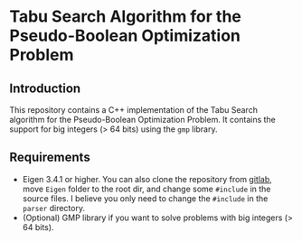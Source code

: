 # Tabu Search Algorithm for the Pseudo-Boolean Optimization Problem

## Introduction
This repository contains a C++ implementation of the Tabu Search algorithm for the Pseudo-Boolean Optimization Problem.
It contains the support for big integers (> 64 bits) using the `gmp` library.

## Requirements
- Eigen 3.4.1 or higher. You can also clone the repository from [gitlab](https://gitlab.com/libeigen/eigen), move `Eigen` folder to the root dir, and change some `#include` in the source files. I believe you only need to change the `#include` in the `parser` directory.
- (Optional) GMP library if you want to solve problems with big integers (> 64 bits).